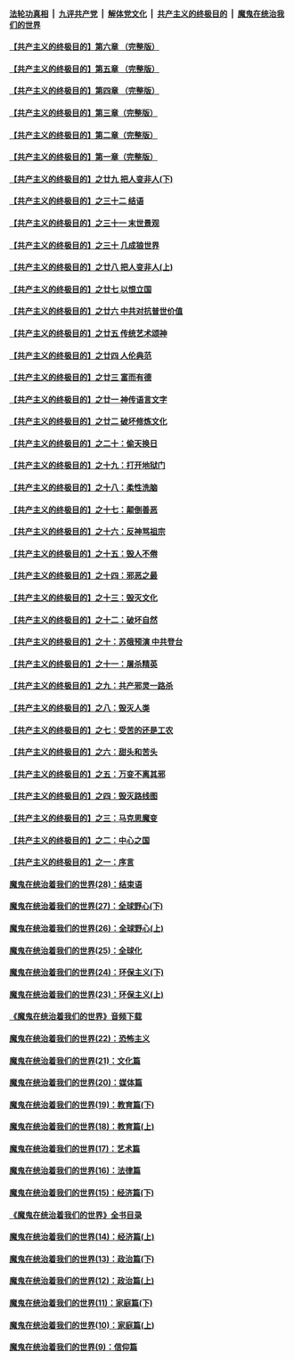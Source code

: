 

####  [法轮功真相](../../../../basic/blob/master/README.md?t=04121130) &nbsp;|&nbsp; [九评共产党](../../../../9ping.md/blob/master/README.md?t=04121130) &nbsp;|&nbsp; [解体党文化](../../../../jtdwh.md/blob/master/README.md?t=04121130)  &nbsp;|&nbsp; [共产主义的终极目的](../../../../gczydzjmd.md/blob/master/README.md?t=04121130) &nbsp;|&nbsp; [魔鬼在统治我们的世界](../../../../mgztzwmdsj.md/blob/master/README.md?t=04121130) 

#### [【共产主义的终极目的】第六章 （完整版）](../pages/nsc422/n11428913.md?t=04121130) 

#### [【共产主义的终极目的】第五章 （完整版）](../pages/nsc422/n11428912.md?t=04121130) 

#### [【共产主义的终极目的】第四章 （完整版）](../pages/nsc422/n11428907.md?t=04121130) 

#### [【共产主义的终极目的】第三章（完整版）](../pages/nsc422/n11428848.md?t=04121130) 

#### [【共产主义的终极目的】第二章（完整版）](../pages/nsc422/n11428831.md?t=04121130) 

#### [【共产主义的终极目的】第一章（完整版）](../pages/nsc422/n11417651.md?t=04121130) 

#### [【共产主义的终极目的】之廿九 把人变非人(下)](../pages/nsc422/n11344140.md?t=04121130) 

#### [【共产主义的终极目的】之三十二 结语](../pages/nsc422/n11360535.md?t=04121130) 

#### [【共产主义的终极目的】之三十一 末世景观](../pages/nsc422/n11351129.md?t=04121130) 

#### [【共产主义的终极目的】之三十 几成狼世界](../pages/nsc422/n11348280.md?t=04121130) 

#### [【共产主义的终极目的】之廿八 把人变非人(上)](../pages/nsc422/n11340492.md?t=04121130) 

#### [【共产主义的终极目的】之廿七 以恨立国](../pages/nsc422/n11336944.md?t=04121130) 

#### [【共产主义的终极目的】之廿六 中共对抗普世价值](../pages/nsc422/n11324785.md?t=04121130) 

#### [【共产主义的终极目的】之廿五 传统艺术颂神](../pages/nsc422/n11296396.md?t=04121130) 

#### [【共产主义的终极目的】之廿四 人伦典范](../pages/nsc422/n11296397.md?t=04121130) 

#### [【共产主义的终极目的】之廿三 富而有德](../pages/nsc422/n11283598.md?t=04121130) 

#### [【共产主义的终极目的】之廿一 神传语言文字](../pages/nsc422/n11263265.md?t=04121130) 

#### [【共产主义的终极目的】之廿二 破坏修炼文化](../pages/nsc422/n11245728.md?t=04121130) 

#### [【共产主义的终极目的】之二十：偷天换日](../pages/nsc422/n11238846.md?t=04121130) 

#### [【共产主义的终极目的】之十九：打开地狱门](../pages/nsc422/n11206376.md?t=04121130) 

#### [【共产主义的终极目的】之十八：柔性洗脑](../pages/nsc422/n11199994.md?t=04121130) 

#### [【共产主义的终极目的】之十七：颠倒善恶](../pages/nsc422/n11179782.md?t=04121130) 

#### [【共产主义的终极目的】之十六：反神骂祖宗](../pages/nsc422/n11166798.md?t=04121130) 

#### [【共产主义的终极目的】之十五：毁人不倦](../pages/nsc422/n11166792.md?t=04121130) 

#### [【共产主义的终极目的】之十四：邪恶之最](../pages/nsc422/n11150249.md?t=04121130) 

#### [【共产主义的终极目的】之十三：毁灭文化](../pages/nsc422/n11135227.md?t=04121130) 

#### [【共产主义的终极目的】之十二：破坏自然](../pages/nsc422/n11135214.md?t=04121130) 

#### [【共产主义的终极目的】之十：苏俄预演 中共登台](../pages/nsc422/n11118424.md?t=04121130) 

#### [【共产主义的终极目的】之十一：屠杀精英](../pages/nsc422/n11118442.md?t=04121130) 

#### [【共产主义的终极目的】之九：共产邪灵一路杀](../pages/nsc422/n11114139.md?t=04121130) 

#### [【共产主义的终极目的】之八：毁灭人类](../pages/nsc422/n11108503.md?t=04121130) 

#### [【共产主义的终极目的】之七：受苦的还是工农](../pages/nsc422/n11101809.md?t=04121130) 

#### [【共产主义的终极目的】之六：甜头和苦头](../pages/nsc422/n11096971.md?t=04121130) 

#### [【共产主义的终极目的】之五：万变不离其邪](../pages/nsc422/n11091285.md?t=04121130) 

#### [【共产主义的终极目的】之四：毁灭路线图](../pages/nsc422/n11086284.md?t=04121130) 

#### [【共产主义的终极目的】之三：马克思魔变](../pages/nsc422/n11061941.md?t=04121130) 

#### [【共产主义的终极目的】之二：中心之国](../pages/nsc422/n11047728.md?t=04121130) 

#### [【共产主义的终极目的】之一：序言](../pages/nsc422/n11086077.md?t=04121130) 

#### [魔鬼在统治着我们的世界(28)：结束语](../pages/nsc422/n10936246.md?t=04121130) 

#### [魔鬼在统治着我们的世界(27)：全球野心(下)](../pages/nsc422/n10928319.md?t=04121130) 

#### [魔鬼在统治着我们的世界(26)：全球野心(上)](../pages/nsc422/n10900318.md?t=04121130) 

#### [魔鬼在统治着我们的世界(25)：全球化](../pages/nsc422/n10788205.md?t=04121130) 

#### [魔鬼在统治着我们的世界(24)：环保主义(下)](../pages/nsc422/n10695307.md?t=04121130) 

#### [魔鬼在统治着我们的世界(23)：环保主义(上)](../pages/nsc422/n10688613.md?t=04121130) 

#### [《魔鬼在统治着我们的世界》音频下载](../pages/nsc422/n10635553.md?t=04121130) 

#### [魔鬼在统治着我们的世界(22)：恐怖主义](../pages/nsc422/n10614727.md?t=04121130) 

#### [魔鬼在统治着我们的世界(21)：文化篇](../pages/nsc422/n10597706.md?t=04121130) 

#### [魔鬼在统治着我们的世界(20)：媒体篇](../pages/nsc422/n10586579.md?t=04121130) 

#### [魔鬼在统治着我们的世界(19)：教育篇(下)](../pages/nsc422/n10564808.md?t=04121130) 

#### [魔鬼在统治着我们的世界(18)：教育篇(上)](../pages/nsc422/n10526970.md?t=04121130) 

#### [魔鬼在统治着我们的世界(17)：艺术篇](../pages/nsc422/n10499093.md?t=04121130) 

#### [魔鬼在统治着我们的世界(16)：法律篇](../pages/nsc422/n10485969.md?t=04121130) 

#### [魔鬼在统治着我们的世界(15)：经济篇(下)](../pages/nsc422/n10469975.md?t=04121130) 

#### [《魔鬼在统治着我们的世界》全书目录](../pages/nsc422/n10464261.md?t=04121130) 

#### [魔鬼在统治着我们的世界(14)：经济篇(上)](../pages/nsc422/n10457370.md?t=04121130) 

#### [魔鬼在统治着我们的世界(13)：政治篇(下)](../pages/nsc422/n10448270.md?t=04121130) 

#### [魔鬼在统治着我们的世界(12)：政治篇(上)](../pages/nsc422/n10444576.md?t=04121130) 

#### [魔鬼在统治着我们的世界(11)：家庭篇(下)](../pages/nsc422/n10440961.md?t=04121130) 

#### [魔鬼在统治着我们的世界(10)：家庭篇(上)](../pages/nsc422/n10435448.md?t=04121130) 

#### [魔鬼在统治着我们的世界(9)：信仰篇](../pages/nsc422/n10432159.md?t=04121130) 

